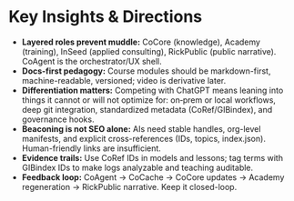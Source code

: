 # Key Insights & Directions

- **Layered roles prevent muddle:** CoCore (knowledge), Academy (training), InSeed (applied consulting), RickPublic (public narrative). CoAgent is the orchestrator/UX shell.
- **Docs-first pedagogy:** Course modules should be markdown-first, machine-readable, versioned; video is derivative later.
- **Differentiation matters:** Competing with ChatGPT means leaning into things it cannot or will not optimize for: on‑prem or local workflows, deep git integration, standardized metadata (CoRef/GIBindex), and governance hooks.
- **Beaconing is not SEO alone:** AIs need stable handles, org-level manifests, and explicit cross-references (IDs, topics, index.json). Human-friendly links are insufficient.
- **Evidence trails:** Use CoRef IDs in models and lessons; tag terms with GIBindex IDs to make logs analyzable and teaching auditable.
- **Feedback loop:** CoAgent → CoCache → CoCore updates → Academy regeneration → RickPublic narrative. Keep it closed-loop.
